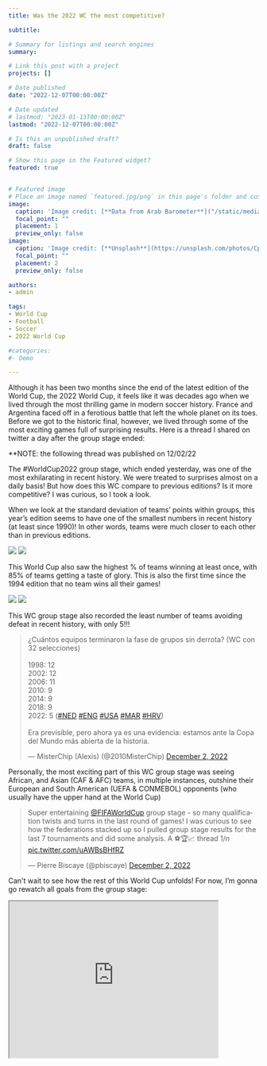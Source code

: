 ```yaml
---
title: Was the 2022 WC the most competitive?

subtitle: 

# Summary for listings and search engines
summary: 

# Link this post with a project
projects: []

# Date published
date: "2022-12-07T00:00:00Z"

# Date updated
# lastmod: "2023-01-13T00:00:00Z"
lastmod: "2022-12-07T00:00:00Z"

# Is this an unpublished draft?
draft: false

# Show this page in the Featured widget?
featured: true


# Featured image
# Place an image named `featured.jpg/png` in this page's folder and customize its options here.
image:
  caption: 'Image credit: [**Data from Arab Barometer**]("/static/media/headers/IMG_4709.PNG")'
  focal_point: ""
  placement: 1
  preview_only: false
image:
  caption: 'Image credit: [**Unsplash**](https://unsplash.com/photos/CpkOjOcXdUY)'
  focal_point: ""
  placement: 2
  preview_only: false

authors:
- admin

tags:
- World Cup
- Football
- Soccer
- 2022 World Cup

#categories:
#- Demo

---
```


Although it has been two months since the end of the latest edition of the World Cup, the 2022 World Cup, it feels like it was decades ago when we lived through the most thrilling game in modern soccer history. France and Argentina faced off in a ferotious battle that left the whole planet on its toes. Before we got to the historic final, however, we lived through some of the most exciting games full of surprising results. Here is a thread I shared on twitter a day after the group stage ended: 

**NOTE: the following thread was published on 12/02/22

The #WorldCup2022 group stage, which ended yesterday, was one of the most exhilarating in recent history. We were treated to surprises almost on a daily basis! But how does this WC compare to previous editions? Is it more competitive? I was curious, so I took a look.

When we look at the standard deviation of teams’ points within groups, this year’s edition seems to have one of the smallest numbers in recent history (at least since 1990)! In other words, teams were much closer to each other than in previous editions. 

<img src="IMG_4709.PNG">
<img src="IMG_4710.PNG">

This World Cup also saw the highest % of teams winning at least once, with 85% of teams getting a taste of glory. This is also the first time since the 1994 edition that no team wins all their games!

<img src="IMG_4711.PNG">
<img src="IMG_4712.PNG">

This WC group stage also recorded the least number of teams avoiding defeat in recent history, with only 5!!!
<blockquote class="twitter-tweet"><p lang="es" dir="ltr">¿Cuántos equipos terminaron la fase de grupos sin derrota? (WC con 32 selecciones)<br><br>1998: 12<br>2002: 12<br>2006: 11<br>2010: 9<br>2014: 9<br>2018: 9<br>2022: 5 (<a href="https://twitter.com/hashtag/NED?src=hash&amp;ref_src=twsrc%5Etfw">#NED</a> <a href="https://twitter.com/hashtag/ENG?src=hash&amp;ref_src=twsrc%5Etfw">#ENG</a> <a href="https://twitter.com/hashtag/USA?src=hash&amp;ref_src=twsrc%5Etfw">#USA</a> <a href="https://twitter.com/hashtag/MAR?src=hash&amp;ref_src=twsrc%5Etfw">#MAR</a> <a href="https://twitter.com/hashtag/HRV?src=hash&amp;ref_src=twsrc%5Etfw">#HRV</a>)<br><br>Era previsible, pero ahora ya es una evidencia: estamos ante la Copa del Mundo más abierta de la historia.</p>&mdash; MisterChip (Alexis) (@2010MisterChip) <a href="https://twitter.com/2010MisterChip/status/1598790152465354789?ref_src=twsrc%5Etfw">December 2, 2022</a></blockquote> <script async src="https://platform.twitter.com/widgets.js" charset="utf-8"></script>

Personally, the most exciting part of this WC group stage was seeing African, and Asian (CAF & AFC) teams, in multiple instances, outshine their European and South American (UEFA & CONMEBOL) opponents (who usually have the upper hand at the World Cup)

<blockquote class="twitter-tweet"><p lang="en" dir="ltr">Super entertaining <a href="https://twitter.com/FIFAWorldCup?ref_src=twsrc%5Etfw">@FIFAWorldCup</a> group stage - so many qualification twists and turns in the last round of games! I was curious to see how the federations stacked up so I pulled group stage results for the last 7 tournaments and did some analysis. A ⚽️🏆📈 thread 1/n <a href="https://t.co/uAWBsBHfRZ">pic.twitter.com/uAWBsBHfRZ</a></p>&mdash; Pierre Biscaye (@pbiscaye) <a href="https://twitter.com/pbiscaye/status/1598804664858071041?ref_src=twsrc%5Etfw">December 2, 2022</a></blockquote> <script async src="https://platform.twitter.com/widgets.js" charset="utf-8"></script>


Can't wait to see how the rest of this World Cup unfolds! For now, I’m gonna go rewatch all goals from the group stage: 

<iframe width="420" height="315"
src="https://www.youtube.com/watch?v=QL_I_2YRGLk">
</iframe>

